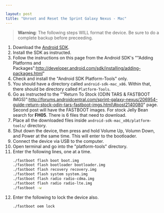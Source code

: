 ```yaml
---

layout: post
title: "Unroot and Reset the Sprint Galaxy Nexus - Mac"
---
```


> **Warning**: The following steps WILL format the device. Be sure to do a complete backup before preceeding.

1.  Download the [Android SDK](http://developer.android.com/sdk/index.html).
2.  Install the SDK as instructed.
3.  Follow the instructions on this page from the Android SDK's ""Adding Platforms and Packages":http://developer.android.com/sdk/installing/adding-packages.html"
4.  Check and install the "Android SDK Platform-Tools" only.
5.  You should have a directory called `android-sdk-mac_x86`. Within that, there should be directory called `Platform-Tools`.
6.  Go as instructed to the ""Return To Stock (ODIN TARS & FASTBOOT IMGS)":http://forums.androidcentral.com/sprint-galaxy-nexus/206954-guide-return-stock-odin-tars-fastboot-imgs.html\#post2140080" page. Second post will have the FASTBOOT images. For stock Jelly Bean search for **FH05**. There is 6 files that need to download.
7.  Place all the downloaded files inside `android-sdk-mac_x86/platform-tools/` directory.
8.  Shut down the device, then press and hold Volume Up, Volumn Down, and Power at the same time. This will enter to the bootloader.
9.  Connect the device via USB to the computer.
10. Open terminal and go into the "platform-tools" directory.
11. Enter the following lines, one at a time.
    ```bash
    ./fastboot flash boot boot.img
    ./fastboot flash bootloader bootloader.img
    ./fastboot flash recovery recovery.img
    ./fastboot flash system system.img
    ./fastboot flash radio radio-cdma.img
    ./fastboot flash radio radio-lte.img
    ./fastboot -w
    ```
12. Enter the following to lock the device also.
    ```bash
    ./fastboot oem lock
    ```
